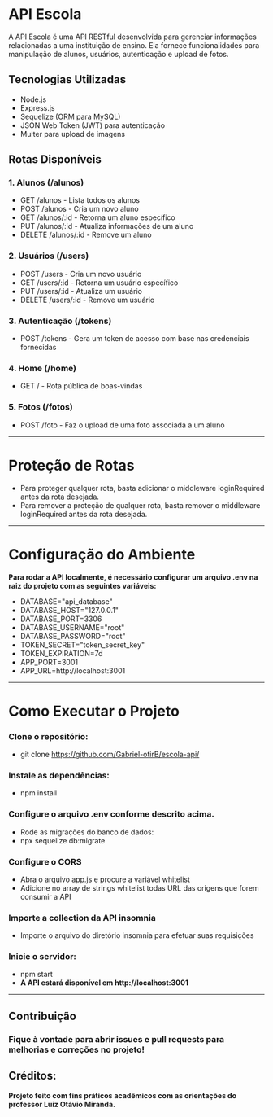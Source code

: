 # API Escola

A API Escola é uma API RESTful desenvolvida para gerenciar informações relacionadas a uma instituição de ensino. Ela fornece funcionalidades para manipulação de alunos, usuários, autenticação e upload de fotos.

## Tecnologias Utilizadas

- Node.js
- Express.js
- Sequelize (ORM para MySQL)
- JSON Web Token (JWT) para autenticação
- Multer para upload de imagens

## Rotas Disponíveis

### 1. Alunos (/alunos)
- GET /alunos - Lista todos os alunos
- POST /alunos - Cria um novo aluno
- GET /alunos/:id - Retorna um aluno específico
- PUT /alunos/:id - Atualiza informações de um aluno
- DELETE /alunos/:id - Remove um aluno

### 2. Usuários (/users)
- POST /users - Cria um novo usuário
- GET /users/:id - Retorna um usuário específico
- PUT /users/:id - Atualiza um usuário
- DELETE /users/:id - Remove um usuário

### 3. Autenticação (/tokens)
- POST /tokens - Gera um token de acesso com base nas credenciais fornecidas

### 4. Home (/home)
- GET / - Rota pública de boas-vindas

### 5. Fotos (/fotos)
- POST /foto - Faz o upload de uma foto associada a um aluno

---
# Proteção de Rotas
- Para proteger qualquer rota, basta adicionar o middleware loginRequired antes da rota desejada.
- Para remover a proteção de qualquer rota, basta remover o middleware loginRequired antes da rota desejada.
---
# Configuração do Ambiente

**Para rodar a API localmente, é necessário configurar um arquivo .env na raiz do projeto com as seguintes variáveis:**
- DATABASE="api_database"
- DATABASE_HOST="127.0.0.1"
- DATABASE_PORT=3306
- DATABASE_USERNAME="root"
- DATABASE_PASSWORD="root"
- TOKEN_SECRET="token_secret_key"
- TOKEN_EXPIRATION=7d
- APP_PORT=3001
- APP_URL=http://localhost:3001
---

# Como Executar o Projeto

### Clone o repositório: 
- git clone https://github.com/Gabriel-otirB/escola-api/

### Instale as dependências:
- npm install

### Configure o arquivo .env conforme descrito acima.
- Rode as migrações do banco de dados:
- npx sequelize db:migrate

### Configure o CORS
- Abra o arquivo app.js e procure a variável whitelist
- Adicione no array de strings whitelist todas URL das origens que forem consumir a API
  
### Importe a collection da API insomnia
- Importe o arquivo do diretório insomnia para efetuar suas requisições

### Inicie o servidor:
- npm start
- **A API estará disponível em http://localhost:3001**
---

## Contribuição
### Fique à vontade para abrir issues e pull requests para melhorias e correções no projeto!
## Créditos:
**Projeto feito com fins práticos acadêmicos com as orientações do professor Luiz Otávio Miranda.**
